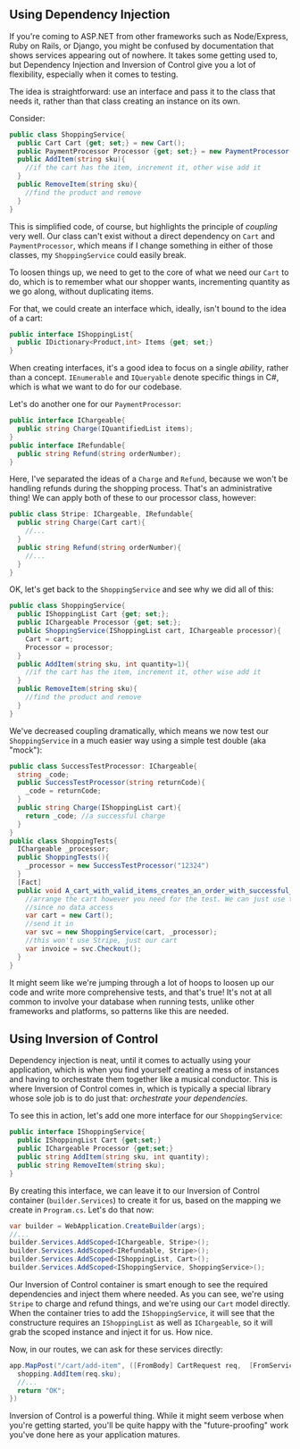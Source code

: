 ## Using Dependency Injection

If you're coming to ASP.NET from other frameworks such as Node/Express, Ruby on Rails, or Django, you might be confused by documentation that shows services appearing out of nowhere. It takes some getting used to, but Dependency Injection and Inversion of Control give you a lot of flexibility, especially when it comes to testing.

The idea is straightforward: use an interface and pass it to the class that needs it, rather than that class creating an instance on its own.

Consider:

```csharp
public class ShoppingService{
  public Cart Cart {get; set;} = new Cart();
  public PaymentProcessor Processor {get; set;} = new PaymentProcessor();
  public AddItem(string sku){
    //if the cart has the item, increment it, other wise add it
  }
  public RemoveItem(string sku){
    //find the product and remove
  }
}
```

This is simplified code, of course, but highlights the principle of *coupling* very well. Our class can't exist without a direct dependency on `Cart` and `PaymentProcessor`, which means if I change something in either of those classes, my `ShoppingService` could easily break.

To loosen things up, we need to get to the core of what we need our `Cart` to do, which is to remember what our shopper wants, incrementing quantity as we go along, without duplicating items.

For that, we could create an interface which, ideally, isn't bound to the idea of a cart:

```csharp
public interface IShoppingList{
  public IDictionary<Product,int> Items {get; set;}
}
```

When creating interfaces, it's a good idea to focus on a single *ability*, rather than a concept. `IEnumerable` and `IQueryable` denote specific things in C#, which is what we want to do for our codebase.

Let's do another one for our `PaymentProcessor`:

```csharp
public interface IChargeable{
  public string Charge(IQuantifiedList items);
}
public interface IRefundable{
  public string Refund(string orderNumber);
}
```

Here, I've separated the ideas of a `Charge` and `Refund`, because we won't be handling refunds during the shopping process. That's an administrative thing! We can apply both of these to our processor class, however:

```csharp
public class Stripe: IChargeable, IRefundable{
  public string Charge(Cart cart){
    //...
  }
  public string Refund(string orderNumber){
    //...
  }
}
```

OK, let's get back to the `ShoppingService` and see why we did all of this:

```csharp
public class ShoppingService{
  public IShoppingList Cart {get; set;};
  public IChargeable Processor {get; set;};
  public ShoppingService(IShoppingList cart, IChargeable processor){
    Cart = cart;
    Processor = processor;
  }
  public AddItem(string sku, int quantity=1){
    //if the cart has the item, increment it, other wise add it
  }
  public RemoveItem(string sku){
    //find the product and remove
  }
}
```

We've decreased coupling dramatically, which means we now test our `ShoppingService` in a much easier way using a simple test double (aka "mock"):

```csharp
public class SuccessTestProcessor: IChargeable{
  string _code;
  public SuccessTestProcessor(string returnCode){
    _code = returnCode;
  }
  public string Charge(IShoppingList cart){
    return _code; //a successful charge
  }
}
public class ShoppingTests{
  IChargeable _processor;
  public ShoppingTests(){
    _processor = new SuccessTestProcessor("12324")
  }
  [Fact]
  public void A_cart_with_valid_items_creates_an_order_with_successful_charge(){
    //arrange the cart however you need for the test. We can just use the model here
    //since no data access
    var cart = new Cart();
    //send it in
    var svc = new ShoppingService(cart, _processor);
    //this won't use Stripe, just our cart
    var invoice = svc.Checkout();
  }
}
```

It might seem like we're jumping through a lot of hoops to loosen up our code and write more comprehensive tests, and that's true! It's not at all common to involve your database when running tests, unlike other frameworks and platforms, so patterns like this are needed.

## Using Inversion of Control

Dependency injection is neat, until it comes to actually using your application, which is when you find yourself creating a mess of instances and having to orchestrate them together like a musical conductor. This is where Inversion of Control comes in, which is typically a special library whose sole job is to do just that: *orchestrate your dependencies*.

To see this in action, let's add one more interface for our `ShoppingService`:

```csharp
public interface IShoppingService{
  public IShoppingList Cart {get;set;}
  public IChargeable Processor {get;set;}
  public string AddItem(string sku, int quantity);
  public string RemoveItem(string sku);
}
```

By creating this interface, we can leave it to our Inversion of Control container (`builder.Services`) to create it for us, based on the mapping we create in `Program.cs`. Let's do that now:

```csharp
var builder = WebApplication.CreateBuilder(args);
//...
builder.Services.AddScoped<IChargeable, Stripe>();
builder.Services.AddScoped<IRefundable, Stripe>();
builder.Services.AddScoped<IShoppingList, Cart>();
builder.Services.AddScoped<IShoppingService, ShoppingService>();
```

Our Inversion of Control container is smart enough to see the required dependencies and inject them where needed. As you can see, we're using `Stripe` to charge and refund things, and we're using our `Cart` model directly. When the container tries to add the `IShoppingService`, it will see that the constructure requires an `IShoppingList` as well as `IChargeable`, so it will grab the scoped instance and inject it for us. How nice.

Now, in our routes, we can ask for these services directly:

```csharp
app.MapPost("/cart/add-item", ([FromBody] CartRequest req,  [FromServices] IShoppingService shopping) => {
  shopping.AddItem(req.sku);
  //...
  return "OK";
})
```

Inversion of Control is a powerful thing. While it might seem verbose when you're getting started, you'll be quite happy with the "future-proofing" work you've done here as your application matures.